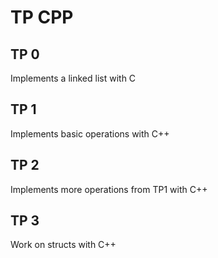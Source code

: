 # TP CPP

## TP 0
Implements a linked list with C

## TP 1
Implements basic operations with C++

## TP 2
Implements more operations from TP1 with C++

## TP 3
Work on structs with C++